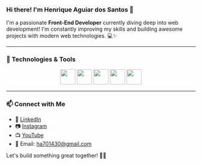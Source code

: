 ### Hi there! I'm Henrique Aguiar dos Santos 👋

I'm a passionate **Front-End Developer** currently diving deep into web development! I'm constantly improving my skills and building awesome projects with modern web technologies. 💻✨

---

### 🚀 Technologies & Tools

<p align="center">
  <img src="https://cdn.jsdelivr.net/gh/devicons/devicon/icons/html5/html5-original.svg" height="40"/>
  <img src="https://cdn.jsdelivr.net/gh/devicons/devicon/icons/css3/css3-original.svg" height="40"/>
  <img src="https://cdn.jsdelivr.net/gh/devicons/devicon/icons/javascript/javascript-original.svg" height="40"/>
  <img src="https://cdn.jsdelivr.net/gh/devicons/devicon/icons/react/react-original.svg" height="40"/>
  <img src="https://cdn.jsdelivr.net/gh/devicons/devicon/icons/bootstrap/bootstrap-original.svg" height="40"/>
</p>

---

### 📫 Connect with Me

- 🔗 [LinkedIn](https://www.linkedin.com/in/henrique-aguiar-269b89233)
- 📷 [Instagram](https://www.instagram.com/santscoder/)
- 📺 [YouTube](https://www.youtube.com/@R4ZURANDU)
- 📧 Email: ha701430@gmail.com

Let's build something great together! 🚀🔥
